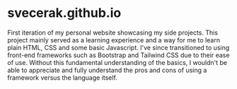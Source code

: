 # svecerak.github.io
First iteration of my personal website showcasing my side projects. This project mainly served as a learning experience and a way for me to learn plain HTML, CSS and some basic Javascript. I've since transitioned to using front-end frameworks such as Bootstrap and Tailwind CSS due to their ease of use. Without this fundamental understanding of the basics, I wouldn't be able to appreciate and fully understand the pros and cons of using a framework versus the language itself. 
